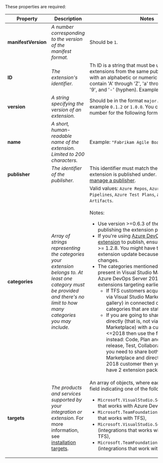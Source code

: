 <a id="core" />
These properties are required:

| Property | Description | Notes |
|---------------------|-------------|-------|
| **manifestVersion** | *A number corresponding to the version of the manifest format.*  | Should be `1`. |
| **ID** | *The extension's identifier.* | Th ID is a string that must be unique among extensions from the same publisher. It must start with an alphabetic or numeric character and contain 'A' through 'Z', 'a' through 'z', '0' through '9', and '-' (hyphen). Example: `sample-extension`. |
| **version** | *A string specifying the version of an extension.* | Should be in the format `major.minor.patch`, for example `0.1.2` or `1.0.0`. You can also add a fourth number for the following format: `0.1.2.3`|
| **name** | *A short, human-readable name of the extension. Limited to 200 characters.* | Example: `"Fabrikam Agile Board Extension"`. |
| **publisher** | *The identifier of the publisher.* | This identifier must match the identifier the extension is published under. See [Create and manage a publisher](/azure/devops/extend/publish/overview). |
| **categories** | *Array of strings representing the categories your extension belongs to. At least one category must be provided and there's no limit to how many categories you may include.* | Valid values: `Azure Repos`, `Azure Boards`, `Azure Pipelines`, `Azure Test Plans`, and `Azure Artifacts`.<br/><br/>Notes:<ul><li>Use version >=0.6.3 of the tfx-cli if you're publishing the extension programmatically. </li><li>If you're using [Azure DevOps Extension Tasks extension](https://marketplace.visualstudio.com/items?itemName=ms-devlabs.vsts-developer-tools-build-tasks) to publish, ensure that its version is >= 1.2.8. You might have to approve the extension update because of recent scope changes.</li><li>The categories mentioned above are natively present in Visual Studio Marketplace and Azure DevOps Server 2019 & above. For extensions targeting earlier versions of TFS:<ul><li> If TFS customers acquire your extension via Visual Studio Marketplace (not local gallery) in connected context, then use the categories that are stated above. </li><li> If you are going to share the extension directly (that is, not via the Visual Studio Marketplace) with a customer using TFS <=2018 then use the following categories instead: Code, Plan and track, Build and release, Test, Collaborate, and Integrate. If you need to share both via Visual Studio Marketplace and directly with a TFS <= 2018 customer then you would need to have 2 extension packages.</li></ul></ul>|
| **targets** | *The products and services supported by your integration or extension.* For more information, see [installation targets](/azure/devops/extend/develop/manifest#installation-targets). | An array of objects, where each object has an `id` field indicating one of the following: <ul><li>`Microsoft.VisualStudio.Services` (extensions that works with Azure DevOps or TFS),</li><li> `Microsoft.TeamFoundation.Server` (extension that works with TFS),</li><li> `Microsoft.VisualStudio.Services.Integration` (integrations that works with Azure DevOps or TFS), </li><li>`Microsoft.TeamFoundation.Server.Integration` (integrations that work with TFS)</li></ul> |